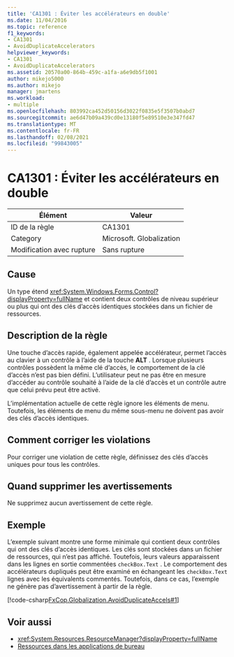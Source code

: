 ```yaml
---
title: 'CA1301 : Éviter les accélérateurs en double'
ms.date: 11/04/2016
ms.topic: reference
f1_keywords:
- CA1301
- AvoidDuplicateAccelerators
helpviewer_keywords:
- CA1301
- AvoidDuplicateAccelerators
ms.assetid: 20570a00-864b-459c-a1fa-a6e9db5f1001
author: mikejo5000
ms.author: mikejo
manager: jmartens
ms.workload:
- multiple
ms.openlocfilehash: 803992ca452d50156d3022f0835e5f3507b0abd7
ms.sourcegitcommit: ae6d47b09a439cd0e13180f5e89510e3e347fd47
ms.translationtype: MT
ms.contentlocale: fr-FR
ms.lasthandoff: 02/08/2021
ms.locfileid: "99843005"
---
```

# <a name="ca1301-avoid-duplicate-accelerators"></a>CA1301 : Éviter les accélérateurs en double

|Élément|Valeur|
|-|-|
|ID de la règle|CA1301|
|Category|Microsoft. Globalization|
|Modification avec rupture|Sans rupture|

## <a name="cause"></a>Cause
Un type étend <xref:System.Windows.Forms.Control?displayProperty=fullName> et contient deux contrôles de niveau supérieur ou plus qui ont des clés d’accès identiques stockées dans un fichier de ressources.

## <a name="rule-description"></a>Description de la règle

Une touche d’accès rapide, également appelée accélérateur, permet l’accès au clavier à un contrôle à l’aide de la touche **ALT** . Lorsque plusieurs contrôles possèdent la même clé d’accès, le comportement de la clé d’accès n’est pas bien défini. L’utilisateur peut ne pas être en mesure d’accéder au contrôle souhaité à l’aide de la clé d’accès et un contrôle autre que celui prévu peut être activé.

L’implémentation actuelle de cette règle ignore les éléments de menu. Toutefois, les éléments de menu du même sous-menu ne doivent pas avoir des clés d’accès identiques.

## <a name="how-to-fix-violations"></a>Comment corriger les violations
Pour corriger une violation de cette règle, définissez des clés d’accès uniques pour tous les contrôles.

## <a name="when-to-suppress-warnings"></a>Quand supprimer les avertissements
Ne supprimez aucun avertissement de cette règle.

## <a name="example"></a>Exemple
L’exemple suivant montre une forme minimale qui contient deux contrôles qui ont des clés d’accès identiques. Les clés sont stockées dans un fichier de ressources, qui n’est pas affiché. Toutefois, leurs valeurs apparaissent dans les lignes en sortie commentées `checkBox.Text` . Le comportement des accélérateurs dupliqués peut être examiné en échangeant les `checkBox.Text` lignes avec les équivalents commentés. Toutefois, dans ce cas, l’exemple ne génère pas d’avertissement à partir de la règle.

[!code-csharp[FxCop.Globalization.AvoidDuplicateAccels#1](../code-quality/codesnippet/CSharp/ca1301-avoid-duplicate-accelerators_1.cs)]

## <a name="see-also"></a>Voir aussi

- <xref:System.Resources.ResourceManager?displayProperty=fullName>
- [Ressources dans les applications de bureau](/dotnet/framework/resources/index)
